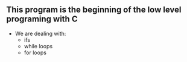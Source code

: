 ## This program is the beginning of the low level programing with C

- We are dealing with:
	- ifs
	- while loops
	- for loops

